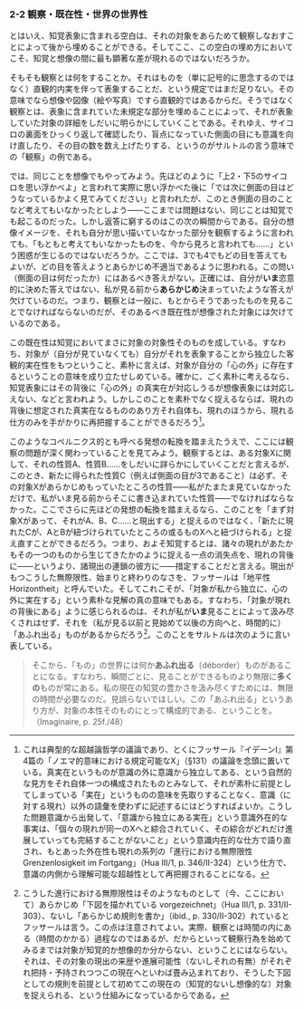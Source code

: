 ### 2-2 観察・既在性・世界の世界性

とはいえ、知覚表象に含まれる空白は、それの対象をあらためて観察しなおすことによって後から埋めることができる。そしてここ、この空白の埋め方においてこそ、知覚と想像の間に最も顕著な差が現れるのではないだろうか。

そもそも観察とは何をすることか。それはものを（単に記号的に思念するのではなく）直観的内実を伴って表象することだ、という規定ではまだ足りない。その意味でなら想像や図像（絵や写真）ですら直観的ではあるからだ。そうではなく観察とは、表象に含まれていた未規定な部分を埋めることによって、それが表象していた対象の詳細をしだいに明らかにしていくことである。それゆえ、サイコロの裏面をひっくり返して確認したり、盲点になっていた側面の目にも意識を向け直したり、その目の数を数え上げたりする、というのがサルトルの言う意味での「観察」の例である。

では、同じことを想像でもやってみよう。先ほどのように「上2・下5のサイコロを思い浮かべよ」と言われて実際に思い浮かべた後に「では次に側面の目はどうなっているかよく見てみてください」と言われたが、このとき側面の目のことなど考えてもいなかったとしよう——ここまでは問題はない、同じことは知覚でも起こるのだった。しかし返答に窮するのはこの次の瞬間からである。自分の想像イメージを、それも自分が思い描いていなかった部分を観察するように言われても、「もともと考えてもいなかったものを、今から見ろと言われても……」という困惑が生じるのではないだろうか。ここでは、3でも4でもどの目を答えてもよいが、どの目を答えようとあらかじめ不適当であるように思われる。この問い（側面の目は何だったか）にはあるべき答えがない。正確には、自分が**いま**恣意的に決めた答えではない、私が見る前から**あらかじめ**決まっていたような答えが欠けているのだ。つまり、観察とは一般に、もとからそうであったものを見ることでなければならないのだが、そのあるべき既在性が想像された対象には欠けているのである。

この既在性は知覚においてまさに対象の対象性そのものを成している。すなわち、対象が（自分が見ていなくても）自分がそれを表象することから独立した客観的実在性をもつということ、素朴に言えば、対象が自分の「心の外」に存在するということの意味を成り立たせしめている。確かに、ごく素朴に考えるなら、知覚表象にはその背後に「心の外」の真実在が対応しうるが想像表象には対応しえない、などと言われよう。しかしこのことを素朴でなく捉えるならば、現れの背後に想定された真実在なるもののあり方それ自体も、現れのほうから、現れる仕方のみを手がかりに再把握することができるだろう[^12]。

このようなコペルニクス的とも呼べる発想の転換を踏まえたうえで、ここには観察の問題が深く関わっていることを見てみよう。観察するとは、ある対象Xに関して、それの性質A、性質B……をしだいに詳らか<!-- TODO: 「つまびらか」とルビをふる -->にしていくことだと言えるが、このとき、新たに得られた性質C（例えば側面の目が3であること）は必ず、その対象Xがあらかじめもっていたところの性質——私がたまたま見ていなかっただけで、私がいま見る前からそこに書き込まれていた性質——でなければならなかった。ここでさらに先ほどの発想の転換を踏まえるなら、このことを「まず対象Xがあって、それがA、B、C……と現出する」と捉えるのではなく、「新たに現れたCが、AとBが紐づけられていたところの或るものXへと紐づけられる」と捉え直すことができるだろう。つまり、およそ知覚するとは、諸々の現れがあたかもその一つのものから生じてきたかのように捉える一点の消失点を、現れの背後に——というより、諸現出の連鎖の彼方に——措定することだと言える。現出がもつこうした無際限性、始まりと終わりのなさを、フッサールは「地平性 Horizontheit」と呼んでいた。そしてこれこそが、「対象が私から独立に、心の外に実在する」という素朴な見解の真の意味でもある。すなわち、「対象が現れの背後にある」ように感じられるのは、それが私が**いま**見ることによって汲み尽くされはせず、それを（私が見る以前と見始めて以後の方向へと、時間的に）「あふれ出る」ものがあるからだろう[^13]。このことをサルトルは次のように言い表している。

> そこから、「もの」の世界には何か**あふれ出る**〔déborder〕ものがあることになる。すなわち、瞬間ごとに、見ることができるものより無限に**多くの**ものが常にある。私の現在の知覚の豊かさを汲み尽くすためには、無限の時間が必要なのだ。見誤らないでほしい。この「あふれ出る」というあり方が、対象の本性そのものにとって構成的である、ということを。（Imaginaire, p. 25f./48）

[^12]: これは典型的な超越論哲学の議論であり、とくにフッサール『イデーンⅠ』第4篇の「ノエマ的意味における規定可能なX」（§131）の議論を念頭に置いている。真実在というものが意識の外に意識から独立してある、という自然的な見方をそれ自体一つの構成されたものとみなして、それが素朴に前提としてしまっている「実在」というものの意味を先取りすることなく、意識（に対する現れ）以外の語彙を使わずに記述するにはどうすればよいか。こうした問題意識から出発して、「意識から独立にある実在」という意識外在的な事実は、「個々の現れが同一のXへと綜合されていく、その綜合がどれだけ進展していっても完結することがないこと」という意識内在的な仕方で語り直され、もとあった外在性も現れの系列の「進行における無際限性 Grenzenlosigkeit im Fortgang」（Hua III/1, p.  346/II-324）という仕方で、意識の内側から理解可能な超越性として再把握されることになる。

[^13]: こうした進行における無際限性はそのようなものとして（今、ここにおいて）あらかじめ「下図を描かれている vorgezeichnet」（Hua  III/1, p. 331/II-303）、ないし「あらかじめ規則を書か」（ibid.<!-- TODO: 斜体 -->, p. 330/II-302）れているとフッサールは言う。この点は注意されてよい。実際、観察とは時間の内にある（時間のかかる）過程なのではあるが、だからといって観察行為を始めてみるまでは対象が知覚的か想像的か分からない、ということにはならない。それは、その対象の現出の来歴や進展可能性（ないしそれの有無）がそれぞれ把持・予持されつつこの現在へといわば畳み込まれており、そうした下図としての規則を前提として初めてこの現在の（知覚的ないし想像的な）対象を捉えられる、という仕組みになっているからである。
